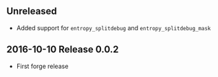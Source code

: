 ## Unreleased

- Added support for `entropy_splitdebug` and `entropy_splitdebug_mask`

## 2016-10-10 Release 0.0.2

- First forge release

